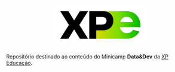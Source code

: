 <h1 align="center">
<img src="./.github/logo.png" style="background-color: white; border-radius: 8px; padding: 10px;"/>
</h1>
  

Repositório destinado ao conteúdo do Minicamp **Data&amp;Dev** da [XP Educação](https://www.xpeducacao.com.br).
